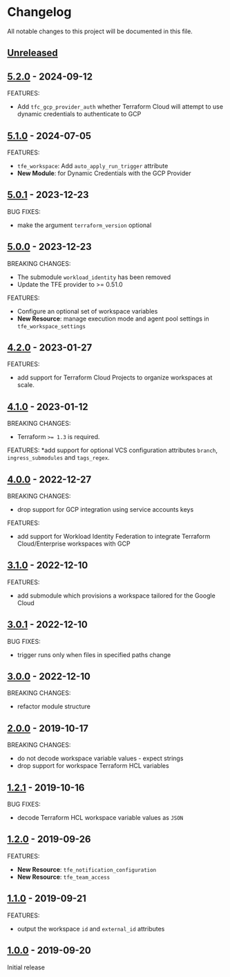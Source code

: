 # Changelog

All notable changes to this project will be documented in this file.

## [Unreleased]

## [5.2.0] - 2024-09-12

FEATURES:
* Add `tfc_gcp_provider_auth` whether Terraform Cloud will attempt to use dynamic credentials to authenticate to GCP

## [5.1.0] - 2024-07-05

FEATURES:
* `tfe_workspace`: Add `auto_apply_run_trigger` attribute
* **New Module**: for Dynamic Credentials with the GCP Provider

## [5.0.1] - 2023-12-23

BUG FIXES:
* make the argument `terraform_version` optional

## [5.0.0] - 2023-12-23

BREAKING CHANGES:
* The submodule `workload_identity` has been removed
* Update the TFE provider to >= 0.51.0

FEATURES:
* Configure an optional set of workspace variables
* **New Resource**: manage execution mode and agent pool settings in `tfe_workspace_settings`

## [4.2.0] - 2023-01-27

FEATURES:
* add support for Terraform Cloud Projects to organize workspaces at scale.

## [4.1.0] - 2023-01-12

BREAKING CHANGES:
* Terraform `>= 1.3` is required.

FEATURES:
*add support for optional VCS configuration attributes `branch`, `ingress_submodules` and `tags_regex`.

## [4.0.0] - 2022-12-27

BREAKING CHANGES:
* drop support for GCP integration using service accounts keys

FEATURES:
* add support for Workload Identity Federation to integrate Terraform Cloud/Enterprise workspaces with GCP

## [3.1.0] - 2022-12-10

FEATURES:
* add submodule which provisions a workspace tailored for the Google Cloud

## [3.0.1] - 2022-12-10

BUG FIXES:
* trigger runs only when files in specified paths change

## [3.0.0] - 2022-12-10

BREAKING CHANGES:
* refactor module structure

## [2.0.0] - 2019-10-17

BREAKING CHANGES:
* do not decode workspace variable values - expect strings
* drop support for workspace Terraform HCL variables

## [1.2.1] - 2019-10-16

BUG FIXES:
* decode Terraform HCL workspace variable values as `JSON`

## [1.2.0] - 2019-09-26

FEATURES:
* **New Resource**: `tfe_notification_configuration`
* **New Resource**: `tfe_team_access`

## [1.1.0] - 2019-09-21

FEATURES:
* output the workspace `id` and `external_id` attributes

## [1.0.0] - 2019-09-20

Initial release

[Unreleased]: https://github.com/nephosolutions/terraform-tfe-workspace/compare/v5.2.0...HEAD
[5.2.0]: https://github.com/nephosolutions/terraform-tfe-workspace/releases/tag/v5.2.0
[5.1.0]: https://github.com/nephosolutions/terraform-tfe-workspace/releases/tag/v5.1.0
[5.0.1]: https://github.com/nephosolutions/terraform-tfe-workspace/releases/tag/v5.0.1
[5.0.0]: https://github.com/nephosolutions/terraform-tfe-workspace/releases/tag/v5.0.0
[4.2.0]: https://github.com/nephosolutions/terraform-tfe-workspace/releases/tag/v4.2.0
[4.1.0]: https://github.com/nephosolutions/terraform-tfe-workspace/releases/tag/v4.1.0
[4.0.0]: https://github.com/nephosolutions/terraform-tfe-workspace/releases/tag/v4.0.0
[3.1.0]: https://github.com/nephosolutions/terraform-tfe-workspace/releases/tag/v3.1.0
[3.0.1]: https://github.com/nephosolutions/terraform-tfe-workspace/releases/tag/v3.0.1
[3.0.0]: https://github.com/nephosolutions/terraform-tfe-workspace/releases/tag/v3.0.0
[2.0.0]: https://github.com/nephosolutions/terraform-tfe-workspace/releases/tag/v2.0.0
[1.2.1]: https://github.com/nephosolutions/terraform-tfe-workspace/releases/tag/v1.2.1
[1.2.0]: https://github.com/nephosolutions/terraform-tfe-workspace/releases/tag/v1.2.0
[1.1.0]: https://github.com/nephosolutions/terraform-tfe-workspace/releases/tag/v1.1.0
[1.0.0]: https://github.com/nephosolutions/terraform-tfe-workspace/releases/tag/v1.0.0
